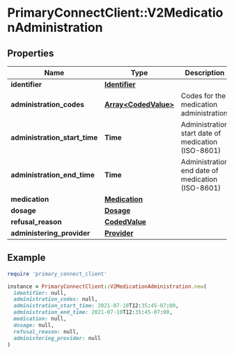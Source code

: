 # PrimaryConnectClient::V2MedicationAdministration

## Properties

| Name | Type | Description | Notes |
| ---- | ---- | ----------- | ----- |
| **identifier** | [**Identifier**](Identifier.md) |  | [optional] |
| **administration_codes** | [**Array&lt;CodedValue&gt;**](CodedValue.md) | Codes for the medication administration | [optional] |
| **administration_start_time** | **Time** | Administration start date of medication (ISO-8601) | [optional] |
| **administration_end_time** | **Time** | Administration end date of medication (ISO-8601) | [optional] |
| **medication** | [**Medication**](Medication.md) |  | [optional] |
| **dosage** | [**Dosage**](Dosage.md) |  | [optional] |
| **refusal_reason** | [**CodedValue**](CodedValue.md) |  | [optional] |
| **administering_provider** | [**Provider**](Provider.md) |  | [optional] |

## Example

```ruby
require 'primary_connect_client'

instance = PrimaryConnectClient::V2MedicationAdministration.new(
  identifier: null,
  administration_codes: null,
  administration_start_time: 2021-07-10T12:35:45-07:00,
  administration_end_time: 2021-07-10T12:35:45-07:00,
  medication: null,
  dosage: null,
  refusal_reason: null,
  administering_provider: null
)
```


